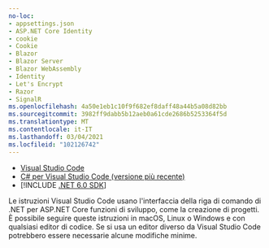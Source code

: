```yaml
---
no-loc:
- appsettings.json
- ASP.NET Core Identity
- cookie
- Cookie
- Blazor
- Blazor Server
- Blazor WebAssembly
- Identity
- Let's Encrypt
- Razor
- SignalR
ms.openlocfilehash: 4a50e1eb1c10f9f682ef8daff48a44b5a08d82bb
ms.sourcegitcommit: 3982ff9dabb5b12aeb0a61cde2686b5253364f5d
ms.translationtype: MT
ms.contentlocale: it-IT
ms.lasthandoff: 03/04/2021
ms.locfileid: "102126742"
---
```

* [Visual Studio Code](https://code.visualstudio.com/download)
* [C# per Visual Studio Code (versione più recente)](https://marketplace.visualstudio.com/items?itemName=ms-dotnettools.csharp)
* [!INCLUDE [.NET 6.0 SDK](~/includes/6.0-SDK.md)]

Le istruzioni Visual Studio Code usano l'interfaccia della riga di comando di .NET per ASP.NET Core funzioni di sviluppo, come la creazione di progetti. È possibile seguire queste istruzioni in macOS, Linux o Windows e con qualsiasi editor di codice. Se si usa un editor diverso da Visual Studio Code potrebbero essere necessarie alcune modifiche minime.
